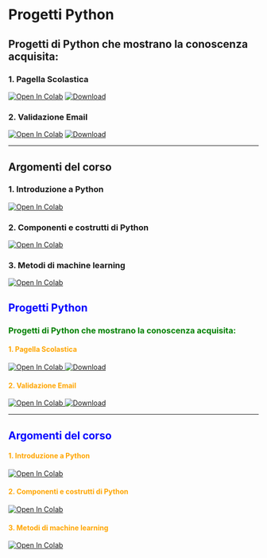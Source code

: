 <!-- # progett_python -->
# Progetti Python

## Progetti di Python che mostrano la conoscenza acquisita:

### 1. **Pagella Scolastica**
   [![Open In Colab](https://colab.research.google.com/assets/colab-badge.svg)](https://colab.research.google.com/drive/19HiSkpnZaje_M6K-DGRaulw7QZ9LoKop?usp=sharing)
   [![Download](https://img.shields.io/badge/Download-File-blue.svg)](Pagella_scolastica.py)

### 2. **Validazione Email**
   [![Open In Colab](https://colab.research.google.com/assets/colab-badge.svg)](https://colab.research.google.com/drive/1vHL4H8sjVG7Qp6zcqXkYzgY6ypSGsumo?usp=sharing)
   [![Download](https://img.shields.io/badge/Download-File-blue.svg)](Validazione_email.py)

---

## Argomenti del corso

### 1. **Introduzione a Python**
   [![Open In Colab](https://colab.research.google.com/assets/colab-badge.svg)](https://colab.research.google.com/drive/12iQDQ5Opsx5ysTvGS5p0-k067LgvlY65?usp=sharing)

### 2. **Componenti e costrutti di Python**
   [![Open In Colab](https://colab.research.google.com/assets/colab-badge.svg)](https://colab.research.google.com/drive/1ctS0g21BPjDtk3ERh-M45xlvfv8vvGV7?usp=sharing)

### 3. **Metodi di machine learning**
   [![Open In Colab](https://colab.research.google.com/assets/colab-badge.svg)](https://colab.research.google.com/drive/1_yRPwrKrxB7Ox8XI-5l6RrG2zQsddjD_?usp=sharing)


   <!-- # progett_python -->

<h2 style="color:blue;">Progetti Python</h2>

<h3 style="color:green;">Progetti di Python che mostrano la conoscenza acquisita:</h3>

<h4 style="color:orange;">1. Pagella Scolastica</h4>
<p>
  <a href="https://colab.research.google.com/drive/19HiSkpnZaje_M6K-DGRaulw7QZ9LoKop?usp=sharing" target="_blank">
    <img src="https://colab.research.google.com/assets/colab-badge.svg" alt="Open In Colab">
  </a>
  <a href="Pagella_scolastica.py" download>
    <img src="https://img.shields.io/badge/Download-File-blue.svg" alt="Download">
  </a>
</p>

<h4 style="color:orange;">2. Validazione Email</h4>
<p>
  <a href="https://colab.research.google.com/drive/1vHL4H8sjVG7Qp6zcqXkYzgY6ypSGsumo?usp=sharing" target="_blank">
    <img src="https://colab.research.google.com/assets/colab-badge.svg" alt="Open In Colab">
  </a>
  <a href="Validazione_email.py" download>
    <img src="https://img.shields.io/badge/Download-File-blue.svg" alt="Download">
  </a>
</p>

<hr>

<h2 style="color:blue;">Argomenti del corso</h2>

<h4 style="color:orange;">1. Introduzione a Python</h4>
<p>
  <a href="https://colab.research.google.com/drive/12iQDQ5Opsx5ysTvGS5p0-k067LgvlY65?usp=sharing" target="_blank">
    <img src="https://colab.research.google.com/assets/colab-badge.svg" alt="Open In Colab">
  </a>
</p>

<h4 style="color:orange;">2. Componenti e costrutti di Python</h4>
<p>
  <a href="https://colab.research.google.com/drive/1ctS0g21BPjDtk3ERh-M45xlvfv8vvGV7?usp=sharing" target="_blank">
    <img src="https://colab.research.google.com/assets/colab-badge.svg" alt="Open In Colab">
  </a>
</p>

<h4 style="color:orange;">3. Metodi di machine learning</h4>
<p>
  <a href="https://colab.research.google.com/drive/1_yRPwrKrxB7Ox8XI-5l6RrG2zQsddjD_?usp=sharing" target="_blank">
    <img src="https://colab.research.google.com/assets/colab-badge.svg" alt="Open In Colab">
  </a>
</p>

